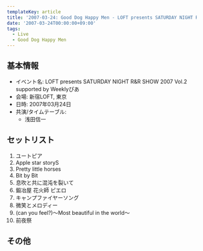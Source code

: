 ```yaml
---
templateKey: article
title: '2007-03-24: Good Dog Happy Men - LOFT presents SATURDAY NIGHT R&R SHOW 2007 Vol.2 supported by Weeklyぴあ at 新宿LOFT'
date: '2007-03-24T00:00:00+09:00'
tags:
  - Live
  - Good Dog Happy Men
---
```

## 基本情報

* イベント名: LOFT presents SATURDAY NIGHT R&R SHOW 2007 Vol.2 supported by Weeklyぴあ
* 会場: 新宿LOFT, 東京
* 日時: 2007年03月24日
* 共演/タイムテーブル:
  * 浅田信一

## セットリスト

1. ユートピア
1. Apple star storyS
1. Pretty little horses
1. Bit by Bit
1. 息吹と共に混沌を裂いて
1. 鍛冶屋 花火師 ピエロ
1. キャンプファイヤーソング
1. 微笑とメロディー
1. (can you feel?)～Most beautiful in the world～
1. 前夜祭

## その他

